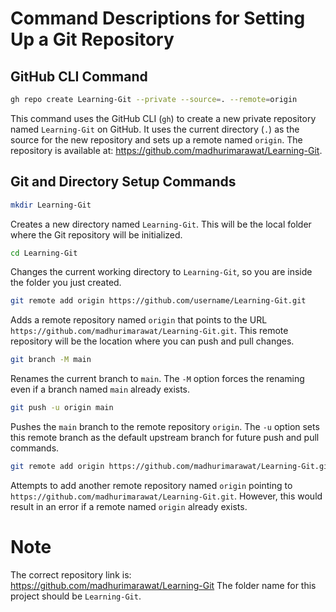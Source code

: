 # Command Descriptions for Setting Up a Git Repository

## GitHub CLI Command

```bash
gh repo create Learning-Git --private --source=. --remote=origin
```

This command uses the GitHub CLI (`gh`) to create a new private repository named `Learning-Git` on GitHub. It uses the current directory (`.`) as the source for the new repository and sets up a remote named `origin`. The repository is available at: https://github.com/madhurimarawat/Learning-Git.

## Git and Directory Setup Commands

```bash
mkdir Learning-Git
```

Creates a new directory named `Learning-Git`. This will be the local folder where the Git repository will be initialized.

```bash
cd Learning-Git
```

Changes the current working directory to `Learning-Git`, so you are inside the folder you just created.

```bash
git remote add origin https://github.com/username/Learning-Git.git
```

Adds a remote repository named `origin` that points to the URL `https://github.com/madhurimarawat/Learning-Git.git`. This remote repository will be the location where you can push and pull changes.

```bash
git branch -M main
```

Renames the current branch to `main`. The `-M` option forces the renaming even if a branch named `main` already exists.

```bash
git push -u origin main
```

Pushes the `main` branch to the remote repository `origin`. The `-u` option sets this remote branch as the default upstream branch for future push and pull commands.

```bash
git remote add origin https://github.com/madhurimarawat/Learning-Git.git
```

Attempts to add another remote repository named `origin` pointing to `https://github.com/madhurimarawat/Learning-Git.git`. However, this would result in an error if a remote named `origin` already exists.

# Note

The correct repository link is: https://github.com/madhurimarawat/Learning-Git
The folder name for this project should be `Learning-Git`.
